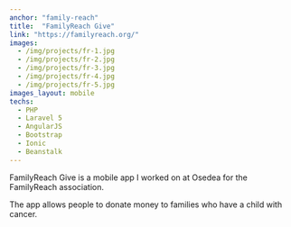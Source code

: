 ```yaml
---
anchor: "family-reach"
title:  "FamilyReach Give"
link: "https://familyreach.org/"
images:
  - /img/projects/fr-1.jpg
  - /img/projects/fr-2.jpg
  - /img/projects/fr-3.jpg
  - /img/projects/fr-4.jpg
  - /img/projects/fr-5.jpg
images_layout: mobile
techs:
  - PHP
  - Laravel 5
  - AngularJS
  - Bootstrap
  - Ionic
  - Beanstalk
---
```


FamilyReach Give is a mobile app I worked on at Osedea for the FamilyReach association.

The app allows people to donate money to families who have a child with cancer.
